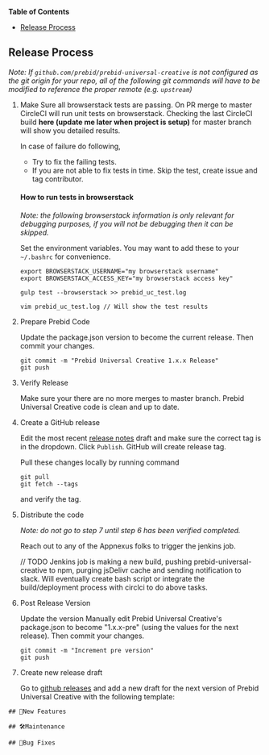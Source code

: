 **Table of Contents**
- [Release Process](#release-process)

## Release Process

_Note: If `github.com/prebid/prebid-universal-creative` is not configured as the git origin for your repo, all of the following git commands will have to be modified to reference the proper remote (e.g. `upstream`)_

1. Make Sure all browserstack tests are passing. On PR merge to master CircleCI will run unit tests on browserstack. Checking the last CircleCI build **here (update me later when project is setup)** for master branch will show you detailed results. 
  
   In case of failure do following, 
     - Try to fix the failing tests.
     - If you are not able to fix tests in time. Skip the test, create issue and tag contributor.

   #### How to run tests in browserstack
   
   _Note: the following browserstack information is only relevant for debugging purposes, if you will not be debugging then it can be skipped._

   Set the environment variables. You may want to add these to your `~/.bashrc` for convenience.

   ```
   export BROWSERSTACK_USERNAME="my browserstack username"
   export BROWSERSTACK_ACCESS_KEY="my browserstack access key"
   ```
   
   ```
   gulp test --browserstack >> prebid_uc_test.log
   
   vim prebid_uc_test.log // Will show the test results
   ```


2. Prepare Prebid Code

   Update the package.json version to become the current release. Then commit your changes.

   ```
   git commit -m "Prebid Universal Creative 1.x.x Release"
   git push
   ```

3. Verify Release

   Make sure your there are no more merges to master branch. Prebid Universal Creative code is clean and up to date.

4. Create a GitHub release

   Edit the most recent [release notes](https://github.com/prebid/prebid-universal-creative/releases) draft and make sure the correct tag is in the dropdown. Click `Publish`. GitHub will create release tag. 
   
   Pull these changes locally by running command 
   ```
   git pull
   git fetch --tags
   ``` 
   
   and verify the tag.

5. Distribute the code 

   _Note: do not go to step 7 until step 6 has been verified completed._

   Reach out to any of the Appnexus folks to trigger the jenkins job.

   // TODO 
   Jenkins job is making a new build, pushing prebid-universal-creative to npm, purging jsDelivr cache and sending notification to slack.
   Will eventually create bash script or integrate the build/deployment process with circlci to do above tasks.

6. Post Release Version
   
   Update the version
   Manually edit Prebid Universal Creative's package.json to become "1.x.x-pre" (using the values for the next release). Then commit your changes.
   ```
   git commit -m "Increment pre version"
   git push
   ```
   
7. Create new release draft

   Go to [github releases](https://github.com/prebid/prebid-universal-creative/releases) and add a new draft for the next version of Prebid Universal Creative with the following template:
```
## 🚀New Features
 
## 🛠Maintenance
 
## 🐛Bug Fixes
```